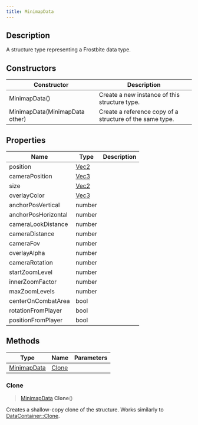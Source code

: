 ```yaml
---
title: MinimapData
---
```

## Description

A structure type representing a Frostbite data type.

## Constructors

| Constructor                    | Description                                              |
| ------------------------------ | -------------------------------------------------------- |
| MinimapData()                  | Create a new instance of this structure type.            |
| MinimapData(MinimapData other) | Create a reference copy of a structure of the same type. |

## Properties

| Name                | Type                              | Description |
| ------------------- | --------------------------------- | ----------- |
| position            | [Vec2](/vext/ref/shared/class/Vec2) |             |
| cameraPosition      | [Vec3](/vext/ref/shared/class/Vec3) |             |
| size                | [Vec2](/vext/ref/shared/class/Vec2) |             |
| overlayColor        | [Vec3](/vext/ref/shared/class/Vec3) |             |
| anchorPosVertical   | number                            |             |
| anchorPosHorizontal | number                            |             |
| cameraLookDistance  | number                            |             |
| cameraDistance      | number                            |             |
| cameraFov           | number                            |             |
| overlayAlpha        | number                            |             |
| cameraRotation      | number                            |             |
| startZoomLevel      | number                            |             |
| innerZoomFactor     | number                            |             |
| maxZoomLevels       | number                            |             |
| centerOnCombatArea  | bool                              |             |
| rotationFromPlayer  | bool                              |             |
| positionFromPlayer  | bool                              |             |

## Methods

| Type                       | Name            | Parameters |
| -------------------------- | --------------- | ---------- |
| [MinimapData](MinimapData) | [Clone](#clone) |            |

### Clone

> [MinimapData](MinimapData) **Clone**()

Creates a shallow-copy clone of the structure. Works similarly to [DataContainer::Clone](/vext/ref/shared/class/datacontainer#clone).

